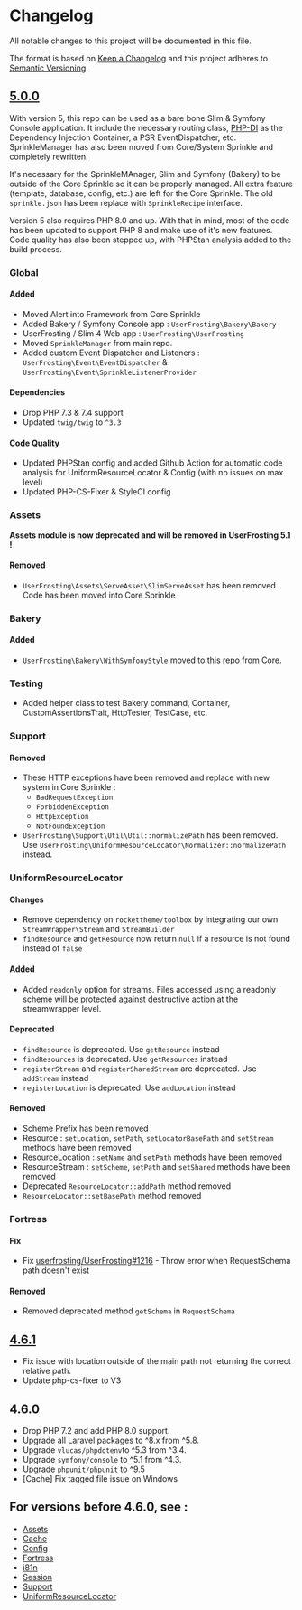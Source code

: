 # Changelog

All notable changes to this project will be documented in this file.

The format is based on [Keep a Changelog](http://keepachangelog.com/en/1.0.0/) and this project adheres to [Semantic Versioning](http://semver.org/spec/v2.0.0.html).

## [5.0.0](https://github.com/userfrosting/framework/compare/4.6.1...5.0.0)
With version 5, this repo can be used as a bare bone Slim & Symfony Console application. It include the necessary routing class, [PHP-DI](https://php-di.org) as the Dependency Injection Container, a PSR EventDispatcher, etc. SprinkleManager has also been moved from Core/System Sprinkle and completely rewritten. 

It's necessary for the SprinkleMAnager, Slim and Symfony (Bakery) to be outside of the Core Sprinkle so it can be properly managed. All extra feature (template, database, config, etc.) are left for the Core Sprinkle. The old `sprinkle.json` has been replace with `SprinkleRecipe` interface.

Version 5 also requires PHP 8.0 and up. With that in mind, most of the code has been updated to support PHP 8 and make use of it's new features. Code quality has also been stepped up, with PHPStan analysis added to the build process.

### Global
#### Added
- Moved Alert into Framework from Core Sprinkle
- Added Bakery / Symfony Console app : `UserFrosting\Bakery\Bakery`
- UserFrosting / Slim 4 Web app : `UserFrosting\UserFrosting`
- Moved `SprinkleManager` from main repo.
- Added custom Event Dispatcher and Listeners : `UserFrosting\Event\EventDispatcher` & `UserFrosting\Event\SprinkleListenerProvider`

#### Dependencies
- Drop PHP 7.3 & 7.4 support
- Updated `twig/twig` to `^3.3`

#### Code Quality
- Updated PHPStan config and added Github Action for automatic code analysis for UniformResourceLocator & Config (with no issues on max level)
- Updated PHP-CS-Fixer & StyleCI config

### Assets
**Assets module is now deprecated and will be removed in UserFrosting 5.1 !**
#### Removed
- `UserFrosting\Assets\ServeAsset\SlimServeAsset` has been removed. Code has been moved into Core Sprinkle

### Bakery
#### Added
- `UserFrosting\Bakery\WithSymfonyStyle` moved to this repo from Core. 

### Testing
- Added helper class to test Bakery command, Container, CustomAssertionsTrait, HttpTester, TestCase, etc.

### Support
#### Removed
- These HTTP exceptions have been removed and replace with new system in Core Sprinkle :
  - `BadRequestException`
  - `ForbiddenException`
  - `HttpException`
  - `NotFoundException`
- `UserFrosting\Support\Util\Util::normalizePath` has been removed. Use `UserFrosting\UniformResourceLocator\Normalizer::normalizePath` instead.

### UniformResourceLocator
#### Changes
- Remove dependency on `rockettheme/toolbox` by integrating our own `StreamWrapper\Stream` and `StreamBuilder`
- `findResource` and `getResource` now return `null` if a resource is not found instead of `false`

#### Added
- Added `readonly` option for streams. Files accessed using a readonly scheme will be protected against destructive action at the streamwrapper level.

#### Deprecated
- `findResource` is deprecated. Use `getResource` instead
- `findResources` is deprecated. Use `getResources` instead
- `registerStream` and `registerSharedStream` are deprecated. Use `addStream` instead
- `registerLocation` is deprecated. Use `addLocation` instead

#### Removed
- Scheme Prefix has been removed
- Resource : `setLocation`, `setPath`, `setLocatorBasePath` and `setStream` methods have been removed
- ResourceLocation : `setName` and `setPath` methods have been removed
- ResourceStream : `setScheme`, `setPath` and `setShared` methods have been removed
- Deprecated `ResourceLocator::addPath` method removed
- `ResourceLocator::setBasePath` method removed

### Fortress

#### Fix
- Fix [userfrosting/UserFrosting#1216](https://github.com/userfrosting/UserFrosting/issues/1216) - Throw error when RequestSchema path doesn't exist

#### Removed
- Removed deprecated method `getSchema` in `RequestSchema`

## [4.6.1](https://github.com/userfrosting/framework/compare/4.6.0...4.6.1)
 - Fix issue with location outside of the main path not returning  the correct relative path.
 - Update php-cs-fixer to V3

## 4.6.0
 - Drop PHP 7.2 and add PHP 8.0 support.
 - Upgrade all Laravel packages to ^8.x from ^5.8.
 - Upgrade `vlucas/phpdotenv`to ^5.3 from ^3.4.
 - Upgrade `symfony/console` to ^5.1 from ^4.3.
 - Upgrade `phpunit/phpunit` to ^9.5
 - [Cache] Fix tagged file issue on Windows

## For versions before 4.6.0, see :
 - [Assets](https://github.com/userfrosting/assets/blob/master/CHANGELOG.md)
 - [Cache](https://github.com/userfrosting/cache/blob/master/CHANGELOG.md)
 - [Config](https://github.com/userfrosting/config/blob/master/CHANGELOG.md)
 - [Fortress](https://github.com/userfrosting/fortress/blob/master/CHANGELOG.md)
 - [i81n](https://github.com/userfrosting/i18n/blob/master/CHANGELOG.md)
 - [Session](https://github.com/userfrosting/session/blob/master/CHANGELOG.md)
 - [Support](https://github.com/userfrosting/support/blob/master/CHANGELOG.md)
 - [UniformResourceLocator](https://github.com/userfrosting/UniformResourceLocator/blob/master/CHANGELOG.md)